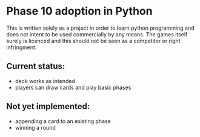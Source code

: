 # Phase 10 adoption in Python

This is written solely as a project in order to learn python programming and does not intent to be used commercially by any means. The games itself surely is licenced and this should not be seen as a competitor or right infringment.

## Current status:
- deck works as intended
- players can draw cards and play basic phases

## Not yet implemented:
- appending a card to an existing phase
- winning a round


